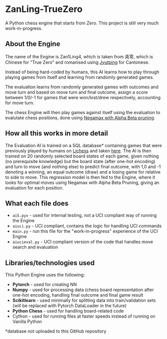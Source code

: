 # ZanLing-TrueZero
A Python chess engine that starts from Zero. This project is still very much work-in-progress.

## About the Engine
The name of the Engine is Zan1Ling4, which is taken from 真零, which is Chinese for "True Zero" and romanised using [Jyutping](https://en.wikipedia.org/wiki/Jyutping) for Cantonese. 

Instead of being hard-coded by humans, this AI learns how to play through playing games from itself and learning from randomly generated games. 

The evaluation learns from randomly generated games with outcomes and move turn and based on move turn and final outcome, assign a score between 1/0/-1 for games that were won/lost/drew respectively, accounting for move turn. 

The chess Engine will then play games against itself using the evaluation to evalutate chess positions, done using [Negamax with Alpha Beta pruning](https://en.wikipedia.org/wiki/Negamax#Negamax_with_alpha_beta_pruning).

## How all this works in more detail
The Evaluation AI is trained on a SQL database* containing games that were previously played by humans on [Lichess](lichess.com) and taken [here](https://database.lichess.org/). The AI is then trained on 20 randomly selected board states of each game, given nothing (no prerequisite knowledge) but the board state (after one-hot encoding) and turn to move (and nothing else) to predict final outcome, with 1,0 and -1 denoting a winning, an equal outcome (draw) and a losing game for relative to side to move. This regression model is then fed to the Engine, where it looks for optimal moves using Negamax with Alpha Beta Pruning, giving an evaluation for each position.

## What each file does
- `ai5.pyx` - used for internal testing, not a UCI compliant way of running the Engine
- `aiuci.py` - UCI compliant, contains the logic for handling UCI commands
- `main.py` - run this file for the "work-in-progress" experience of the UCI Engine
- `aiucieval.py` - UCI compliant version of the code that handles move search and evaluation

## Libraries/technologies used
This Python Engine uses the following:
- **Pytorch** - used for creating NN
- **Numpy** - used for processing data (chess board representation after one-hot encoding, handling final outcome and final game result
- **Scikitlearn** - used minimally for splitting data into train/validation sets (will be replaced with Pytorch DataLoader in the future)
- **Python Chess** - used for handling board-related code
- Cython - used for running files at faster speeds instead of running on Vanilla Python

*database not uploaded to this GitHub repository 
